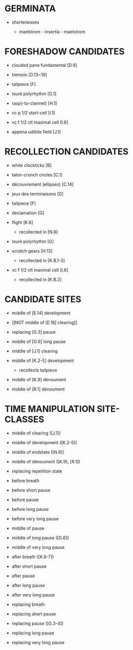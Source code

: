 GERMINATA
=========

* shortenesses

    * maelstrom - insertia - maelstrom

FORESHADOW CANDIDATES
=====================

* clouded pane fundamental [D.9]

* tremolo [D.13~19]

* tailpiece [F]

* louré polyrhythm [G.1]

* rasp(-to-clarinet) [H.1]

* vc p 1/2 start-cell [I.1]

* vc f 1/2 clt maximal cell [I.6]

* appena udibile field [J.1]

RECOLLECTION CANDIDATES
=======================

* white clockticks [B]

* talon-crunch circles [C.1]

* découvrement (ellipses) [C.14]

* jeux des terminaisons [D]

* tailpiece [F]

* declamation [G]

* flight [K.6]

    * recollected in [N.6]

* louré polyrhythm [G]

* scratch gears [H.13]

    * recollected in [K.B.1-3]

* vc f 1/2 clt maximal cell [I.6]

    * recollected in [K.B.2]

CANDIDATE SITES
===============

* middle of [E.14] development

* [[NOT middle of [E.16] clearing]]

* replacing [G.3] pause

* middle of [G.6] long pause

* middle of [J.1] clearing

* middle of [K.2-5] development

    * recollects tailpiece

* middle of [K.9] dénoument

* middle of [R.1] dénoument

TIME MANIPULATION SITE-CLASSES
==============================

* middle of clearing ([J.1])

* middle of development ([K.2-5])

* middle of endstate ([N.6])

* middle of dénoument ([K.9], [R.1])

* replacing repetition state

* before breath

* before short pause

* before pause

* before long pause

* before very long pause

* middle of pause

* middle of long pause ([G.6])

* middle of very long pause

* after breath ([K.6-7])

* after short pause

* after pause

* after long pause

* after very long pause

* replacing breath

* replacing short pause

* replacing pause ([G.3-4])

* replacing long pause

* replacing very long pause
